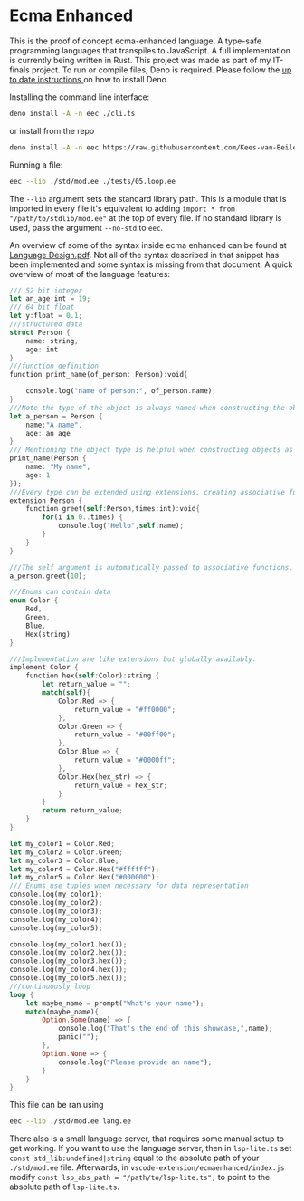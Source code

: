 # Ecma Enhanced
This is the proof of concept ecma-enhanced language. A type-safe programming languages that transpiles to JavaScript. A full implementation is currently being written in Rust. This project was made as part of my IT-finals project. To run or compile files, Deno is required.
Please follow the [up to date instructions ](https://docs.deno.com/runtime/manual/getting_started/installation) on how to install Deno.

Installing the command line interface:
```bash
deno install -A -n eec ./cli.ts
```
or install from the repo
```bash
deno install -A -n eec https://raw.githubusercontent.com/Kees-van-Beilen/ecma_enhanced_legacy/1d31632d15ad81128a188bb1f25936fd41ba3ef8/cli.ts
```

Running a file:
```bash
eec --lib ./std/mod.ee ./tests/05.loop.ee
```
The `--lib` argument sets the standard library path. This is a module that is imported in every file it's equivalent to adding `import * from "/path/to/stdlib/mod.ee"` at the top of every file. If no standard library is used, pass the argument `--no-std` to `eec`.


An overview of some of the syntax inside ecma enhanced can be found at [Language Design.pdf](./Language%20design.pdf). Not all of the syntax described in that snippet has been implemented and some syntax is missing from that document. A quick overview of most of the language features:
```rust
/// 52 bit integer
let an_age:int = 19;
/// 64 bit float
let y:float = 0.1;
///structured data
struct Person {
    name: string,
    age: int
}
///function definition
function print_name(of_person: Person):void{

    console.log("name of person:", of_person.name);
}
///Note the type of the object is always named when constructing the object
let a_person = Person {
    name:"A name",
    age: an_age
}
/// Mentioning the object type is helpful when constructing objects as part of a function argument.
print_name(Person {
    name: "My name",
    age: 1
});
///Every type can be extended using extensions, creating associative functions
extension Person {
    function greet(self:Person,times:int):void{
        for(i in 0..times) {
            console.log("Hello",self.name);
        }
    }
}

///The self argument is automatically passed to associative functions. 
a_person.greet(10);

///Enums can contain data
enum Color {
    Red,
    Green,
    Blue,
    Hex(string)
}

///Implementation are like extensions but globally availably.
implement Color {
    function hex(self:Color):string {
        let return_value = "";
        match(self){
            Color.Red => {
                return_value = "#ff0000";
            },
            Color.Green => {
                return_value = "#00ff00";
            },
            Color.Blue => {
                return_value = "#0000ff";
            },
            Color.Hex(hex_str) => {
                return_value = hex_str;
            }
        }
        return return_value;
    }
}

let my_color1 = Color.Red;
let my_color2 = Color.Green;
let my_color3 = Color.Blue;
let my_color4 = Color.Hex("#ffffff");
let my_color5 = Color.Hex("#000000");
/// Enums use tuples when necessary for data representation
console.log(my_color1);
console.log(my_color2);
console.log(my_color3);
console.log(my_color4);
console.log(my_color5);

console.log(my_color1.hex());
console.log(my_color2.hex());
console.log(my_color3.hex());
console.log(my_color4.hex());
console.log(my_color5.hex());
///continuously loop
loop {
    let maybe_name = prompt("What's your name");
    match(maybe_name){
        Option.Some(name) => {
            console.log("That's the end of this showcase,",name);
            panic("");
        },
        Option.None => {
            console.log("Please provide an name");
        }
    }
}
```
This file can be ran using 
```sh
eec --lib ./std/mod.ee lang.ee
```


There also is a small language server, that requires some manual setup to get working. If you want to use the language server, then in `lsp-lite.ts` set `const std_lib:undefined|string` equal to the absolute path of your `./std/mod.ee` file. Afterwards, in `vscode-extension/ecmaenhanced/index.js` modify `const lsp_abs_path = "/path/to/lsp-lite.ts";` to point to the absolute path of `lsp-lite.ts`.


